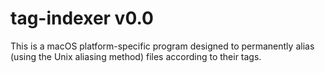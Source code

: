 # tag-indexer v0.0

This is a macOS platform-specific program designed to permanently alias (using the Unix aliasing method) files according to their tags.
